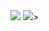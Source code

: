 <img src="https://github.com/pejmanbtc/pejmanbtc/assets/95918753/b878a09d-c548-4783-89cc-1c2038ad1673">
<img width:"100px" src="https://github.com/pejmanbtc/pejmanbtc/assets/95918753/b878a09d-c548-4783-89cc-1c2038ad1673">>
